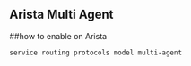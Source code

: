 ## Arista Multi Agent

##how to enable on Arista

```arista
service routing protocols model multi-agent
```
